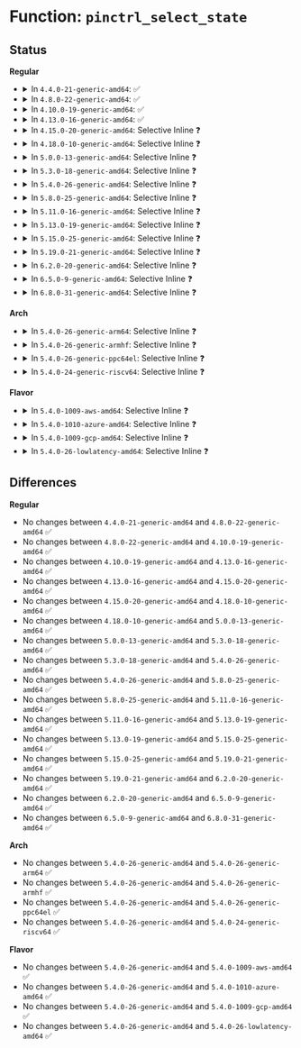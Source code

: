 # Function: <code>pinctrl_select_state</code>

## Status
<b>Regular</b>
<ul>
<li>
<details>
<summary>In <code>4.4.0-21-generic-amd64</code>: ✅</summary>

```c
int pinctrl_select_state(struct pinctrl * p, struct pinctrl_state * state)
```

```json
{
  "name": "pinctrl_select_state",
  "collision_type": "Unique Global",
  "inline_type": "No",
  "funcs": [
    {
      "addr": 18446744071583159584,
      "name": "pinctrl_select_state",
      "external": true,
      "loc": "drivers/pinctrl/core.c:986",
      "file": "drivers/pinctrl/core.c",
      "inline": "seen, unknown",
      "caller_inline": [],
      "caller_func": [
        "drivers/pinctrl/core.c:pinctrl_select_state",
        "drivers/pinctrl/core.c:pinctrl_force_sleep",
        "drivers/pinctrl/core.c:pinctrl_force_default",
        "drivers/pinctrl/core.c:pinctrl_pm_select_state",
        "drivers/pinctrl/core.c:pinctrl_register",
        "drivers/pinctrl/core.c:pinctrl_init_done",
        "drivers/base/pinctrl.c:pinctrl_bind_pins",
        "drivers/base/pinctrl.c:pinctrl_bind_pins"
      ]
    }
  ],
  "symbols": [
    {
      "addr": 18446744071583159584,
      "name": "pinctrl_select_state",
      "section": ".text",
      "bind": "STB_GLOBAL",
      "size": 344
    }
  ]
}
```
</details>
</li>
<li>
<details>
<summary>In <code>4.8.0-22-generic-amd64</code>: ✅</summary>

```c
int pinctrl_select_state(struct pinctrl * p, struct pinctrl_state * state)
```

```json
{
  "name": "pinctrl_select_state",
  "collision_type": "Unique Global",
  "inline_type": "No",
  "funcs": [
    {
      "addr": 18446744071583456240,
      "name": "pinctrl_select_state",
      "external": true,
      "loc": "drivers/pinctrl/core.c:999",
      "file": "drivers/pinctrl/core.c",
      "inline": "seen, unknown",
      "caller_inline": [],
      "caller_func": [
        "drivers/pinctrl/core.c:pinctrl_register",
        "drivers/pinctrl/core.c:pinctrl_pm_select_state",
        "drivers/pinctrl/core.c:pinctrl_init_done",
        "drivers/pinctrl/core.c:pinctrl_force_default",
        "drivers/pinctrl/core.c:pinctrl_force_sleep",
        "drivers/pinctrl/core.c:pinctrl_select_state",
        "drivers/base/pinctrl.c:pinctrl_bind_pins",
        "drivers/base/pinctrl.c:pinctrl_bind_pins"
      ]
    }
  ],
  "symbols": [
    {
      "addr": 18446744071583456240,
      "name": "pinctrl_select_state",
      "section": ".text",
      "bind": "STB_GLOBAL",
      "size": 320
    }
  ]
}
```
</details>
</li>
<li>
<details>
<summary>In <code>4.10.0-19-generic-amd64</code>: ✅</summary>

```c
int pinctrl_select_state(struct pinctrl * p, struct pinctrl_state * state)
```

```json
{
  "name": "pinctrl_select_state",
  "collision_type": "Unique Global",
  "inline_type": "No",
  "funcs": [
    {
      "addr": 18446744071583583984,
      "name": "pinctrl_select_state",
      "external": true,
      "loc": "drivers/pinctrl/core.c:999",
      "file": "drivers/pinctrl/core.c",
      "inline": "seen, unknown",
      "caller_inline": [],
      "caller_func": [
        "drivers/pinctrl/core.c:pinctrl_register",
        "drivers/pinctrl/core.c:pinctrl_pm_select_state",
        "drivers/pinctrl/core.c:pinctrl_init_done",
        "drivers/pinctrl/core.c:pinctrl_force_default",
        "drivers/pinctrl/core.c:pinctrl_force_sleep",
        "drivers/pinctrl/core.c:pinctrl_select_state",
        "drivers/base/pinctrl.c:pinctrl_bind_pins",
        "drivers/base/pinctrl.c:pinctrl_bind_pins"
      ]
    }
  ],
  "symbols": [
    {
      "addr": 18446744071583583984,
      "name": "pinctrl_select_state",
      "section": ".text",
      "bind": "STB_GLOBAL",
      "size": 320
    }
  ]
}
```
</details>
</li>
<li>
<details>
<summary>In <code>4.13.0-16-generic-amd64</code>: ✅</summary>

```c
int pinctrl_select_state(struct pinctrl * p, struct pinctrl_state * state)
```

```json
{
  "name": "pinctrl_select_state",
  "collision_type": "Unique Global",
  "inline_type": "No",
  "funcs": [
    {
      "addr": 18446744071583622848,
      "name": "pinctrl_select_state",
      "external": true,
      "loc": "drivers/pinctrl/core.c:1196",
      "file": "drivers/pinctrl/core.c",
      "inline": "seen, unknown",
      "caller_inline": [],
      "caller_func": [
        "drivers/pinctrl/core.c:pinctrl_pm_select_state",
        "drivers/pinctrl/core.c:pinctrl_init_done",
        "drivers/pinctrl/core.c:pinctrl_force_default",
        "drivers/pinctrl/core.c:pinctrl_force_sleep",
        "drivers/pinctrl/core.c:pinctrl_select_state",
        "drivers/base/pinctrl.c:pinctrl_bind_pins",
        "drivers/base/pinctrl.c:pinctrl_bind_pins"
      ]
    }
  ],
  "symbols": [
    {
      "addr": 18446744071583622848,
      "name": "pinctrl_select_state",
      "section": ".text",
      "bind": "STB_GLOBAL",
      "size": 311
    }
  ]
}
```
</details>
</li>
<li>
<details>
<summary>In <code>4.15.0-20-generic-amd64</code>: Selective Inline ❓</summary>

```c
int pinctrl_select_state(struct pinctrl * p, struct pinctrl_state * state)
```

```json
{
  "name": "pinctrl_select_state",
  "collision_type": "Unique Global",
  "inline_type": "Selective",
  "funcs": [
    {
      "addr": 18446744071583869290,
      "name": "pinctrl_select_state",
      "external": true,
      "loc": "drivers/pinctrl/core.c:1271",
      "file": "drivers/pinctrl/core.c",
      "inline": "not declared, inlined",
      "caller_inline": [
        "drivers/pinctrl/core.c:pinctrl_pm_select_state",
        "drivers/pinctrl/core.c:pinctrl_init_done"
      ],
      "caller_func": [
        "drivers/pinctrl/core.c:pinctrl_commit_state",
        "drivers/base/pinctrl.c:pinctrl_bind_pins",
        "drivers/base/pinctrl.c:pinctrl_bind_pins"
      ]
    }
  ],
  "symbols": [
    {
      "addr": 18446744071583869232,
      "name": "pinctrl_select_state",
      "section": ".text",
      "bind": "STB_GLOBAL",
      "size": 25
    }
  ]
}
```
</details>
</li>
<li>
<details>
<summary>In <code>4.18.0-10-generic-amd64</code>: Selective Inline ❓</summary>

```c
int pinctrl_select_state(struct pinctrl * p, struct pinctrl_state * state)
```

```json
{
  "name": "pinctrl_select_state",
  "collision_type": "Unique Global",
  "inline_type": "Selective",
  "funcs": [
    {
      "addr": 18446744071584069834,
      "name": "pinctrl_select_state",
      "external": true,
      "loc": "drivers/pinctrl/core.c:1271",
      "file": "drivers/pinctrl/core.c",
      "inline": "not declared, inlined",
      "caller_inline": [
        "drivers/pinctrl/core.c:pinctrl_pm_select_state",
        "drivers/pinctrl/core.c:pinctrl_init_done"
      ],
      "caller_func": [
        "drivers/pinctrl/core.c:pinctrl_commit_state",
        "drivers/base/pinctrl.c:pinctrl_bind_pins",
        "drivers/base/pinctrl.c:pinctrl_bind_pins"
      ]
    }
  ],
  "symbols": [
    {
      "addr": 18446744071584069776,
      "name": "pinctrl_select_state",
      "section": ".text",
      "bind": "STB_GLOBAL",
      "size": 25
    }
  ]
}
```
</details>
</li>
<li>
<details>
<summary>In <code>5.0.0-13-generic-amd64</code>: Selective Inline ❓</summary>

```c
int pinctrl_select_state(struct pinctrl * p, struct pinctrl_state * state)
```

```json
{
  "name": "pinctrl_select_state",
  "collision_type": "Unique Global",
  "inline_type": "Selective",
  "funcs": [
    {
      "addr": 18446744071584154522,
      "name": "pinctrl_select_state",
      "external": true,
      "loc": "drivers/pinctrl/core.c:1299",
      "file": "drivers/pinctrl/core.c",
      "inline": "not declared, inlined",
      "caller_inline": [
        "drivers/pinctrl/core.c:pinctrl_pm_select_state",
        "drivers/pinctrl/core.c:pinctrl_init_done"
      ],
      "caller_func": [
        "drivers/pinctrl/core.c:pinctrl_commit_state",
        "drivers/base/pinctrl.c:pinctrl_bind_pins",
        "drivers/base/pinctrl.c:pinctrl_bind_pins"
      ]
    }
  ],
  "symbols": [
    {
      "addr": 18446744071584154464,
      "name": "pinctrl_select_state",
      "section": ".text",
      "bind": "STB_GLOBAL",
      "size": 25
    }
  ]
}
```
</details>
</li>
<li>
<details>
<summary>In <code>5.3.0-18-generic-amd64</code>: Selective Inline ❓</summary>

```c
int pinctrl_select_state(struct pinctrl * p, struct pinctrl_state * state)
```

```json
{
  "name": "pinctrl_select_state",
  "collision_type": "Unique Global",
  "inline_type": "Selective",
  "funcs": [
    {
      "addr": 18446744071584350014,
      "name": "pinctrl_select_state",
      "external": true,
      "loc": "drivers/pinctrl/core.c:1288",
      "file": "drivers/pinctrl/core.c",
      "inline": "not declared, inlined",
      "caller_inline": [
        "drivers/pinctrl/core.c:pinctrl_enable",
        "drivers/pinctrl/core.c:pinctrl_pm_select_state",
        "drivers/pinctrl/core.c:pinctrl_init_done"
      ],
      "caller_func": [
        "drivers/pinctrl/core.c:pinctrl_commit_state",
        "drivers/base/pinctrl.c:pinctrl_bind_pins",
        "drivers/base/pinctrl.c:pinctrl_bind_pins"
      ]
    }
  ],
  "symbols": [
    {
      "addr": 18446744071584344608,
      "name": "pinctrl_select_state",
      "section": ".text",
      "bind": "STB_GLOBAL",
      "size": 25
    }
  ]
}
```
</details>
</li>
<li>
<details>
<summary>In <code>5.4.0-26-generic-amd64</code>: Selective Inline ❓</summary>

```c
int pinctrl_select_state(struct pinctrl * p, struct pinctrl_state * state)
```

```json
{
  "name": "pinctrl_select_state",
  "collision_type": "Unique Global",
  "inline_type": "Selective",
  "funcs": [
    {
      "addr": 18446744071584484850,
      "name": "pinctrl_select_state",
      "external": true,
      "loc": "drivers/pinctrl/core.c:1316",
      "file": "drivers/pinctrl/core.c",
      "inline": "not declared, inlined",
      "caller_inline": [
        "drivers/pinctrl/core.c:pinctrl_enable",
        "drivers/pinctrl/core.c:pinctrl_pm_select_state",
        "drivers/pinctrl/core.c:pinctrl_init_done"
      ],
      "caller_func": [
        "drivers/pinctrl/core.c:pinctrl_commit_state",
        "drivers/base/pinctrl.c:pinctrl_bind_pins",
        "drivers/base/pinctrl.c:pinctrl_bind_pins"
      ]
    }
  ],
  "symbols": [
    {
      "addr": 18446744071584479424,
      "name": "pinctrl_select_state",
      "section": ".text",
      "bind": "STB_GLOBAL",
      "size": 25
    }
  ]
}
```
</details>
</li>
<li>
<details>
<summary>In <code>5.8.0-25-generic-amd64</code>: Selective Inline ❓</summary>

```c
int pinctrl_select_state(struct pinctrl * p, struct pinctrl_state * state)
```

```json
{
  "name": "pinctrl_select_state",
  "collision_type": "Unique Global",
  "inline_type": "Selective",
  "funcs": [
    {
      "addr": 18446744071585150833,
      "name": "pinctrl_select_state",
      "external": true,
      "loc": "drivers/pinctrl/core.c:1317",
      "file": "drivers/pinctrl/core.c",
      "inline": "not declared, inlined",
      "caller_inline": [
        "drivers/pinctrl/core.c:pinctrl_claim_hogs",
        "drivers/pinctrl/core.c:pinctrl_pm_select_idle_state",
        "drivers/pinctrl/core.c:pinctrl_pm_select_sleep_state",
        "drivers/pinctrl/core.c:pinctrl_pm_select_default_state",
        "drivers/pinctrl/core.c:pinctrl_init_done"
      ],
      "caller_func": [
        "drivers/pinctrl/core.c:pinctrl_commit_state",
        "drivers/base/pinctrl.c:pinctrl_bind_pins",
        "drivers/base/pinctrl.c:pinctrl_bind_pins"
      ]
    }
  ],
  "symbols": [
    {
      "addr": 18446744071585143792,
      "name": "pinctrl_select_state",
      "section": ".text",
      "bind": "STB_GLOBAL",
      "size": 25
    }
  ]
}
```
</details>
</li>
<li>
<details>
<summary>In <code>5.11.0-16-generic-amd64</code>: Selective Inline ❓</summary>

```c
int pinctrl_select_state(struct pinctrl * p, struct pinctrl_state * state)
```

```json
{
  "name": "pinctrl_select_state",
  "collision_type": "Unique Global",
  "inline_type": "Selective",
  "funcs": [
    {
      "addr": 18446744071585302145,
      "name": "pinctrl_select_state",
      "external": true,
      "loc": "drivers/pinctrl/core.c:1318",
      "file": "drivers/pinctrl/core.c",
      "inline": "not declared, inlined",
      "caller_inline": [
        "drivers/pinctrl/core.c:pinctrl_claim_hogs",
        "drivers/pinctrl/core.c:pinctrl_pm_select_idle_state",
        "drivers/pinctrl/core.c:pinctrl_pm_select_sleep_state",
        "drivers/pinctrl/core.c:pinctrl_pm_select_default_state",
        "drivers/pinctrl/core.c:pinctrl_init_done"
      ],
      "caller_func": [
        "drivers/pinctrl/core.c:pinctrl_commit_state",
        "drivers/base/pinctrl.c:pinctrl_bind_pins",
        "drivers/base/pinctrl.c:pinctrl_bind_pins",
        "drivers/i2c/i2c-core-base.c:i2c_gpio_init_generic_recovery",
        "drivers/i2c/i2c-core-base.c:i2c_gpio_init_generic_recovery",
        "drivers/i2c/i2c-core-base.c:i2c_generic_scl_recovery",
        "drivers/i2c/i2c-core-base.c:i2c_generic_scl_recovery"
      ]
    }
  ],
  "symbols": [
    {
      "addr": 18446744071585294928,
      "name": "pinctrl_select_state",
      "section": ".text",
      "bind": "STB_GLOBAL",
      "size": 25
    }
  ]
}
```
</details>
</li>
<li>
<details>
<summary>In <code>5.13.0-19-generic-amd64</code>: Selective Inline ❓</summary>

```c
int pinctrl_select_state(struct pinctrl * p, struct pinctrl_state * state)
```

```json
{
  "name": "pinctrl_select_state",
  "collision_type": "Unique Global",
  "inline_type": "Selective",
  "funcs": [
    {
      "addr": 18446744071585186145,
      "name": "pinctrl_select_state",
      "external": true,
      "loc": "drivers/pinctrl/core.c:1341",
      "file": "drivers/pinctrl/core.c",
      "inline": "not declared, inlined",
      "caller_inline": [
        "drivers/pinctrl/core.c:pinctrl_claim_hogs",
        "drivers/pinctrl/core.c:pinctrl_pm_select_idle_state",
        "drivers/pinctrl/core.c:pinctrl_pm_select_sleep_state",
        "drivers/pinctrl/core.c:pinctrl_pm_select_default_state",
        "drivers/pinctrl/core.c:pinctrl_init_done"
      ],
      "caller_func": [
        "drivers/pinctrl/core.c:pinctrl_commit_state",
        "drivers/base/pinctrl.c:pinctrl_bind_pins",
        "drivers/base/pinctrl.c:pinctrl_bind_pins",
        "drivers/i2c/i2c-core-base.c:i2c_init_recovery",
        "drivers/i2c/i2c-core-base.c:i2c_init_recovery",
        "drivers/i2c/i2c-core-base.c:i2c_init_recovery",
        "drivers/i2c/i2c-core-base.c:i2c_generic_scl_recovery",
        "drivers/i2c/i2c-core-base.c:i2c_generic_scl_recovery"
      ]
    }
  ],
  "symbols": [
    {
      "addr": 18446744071585182512,
      "name": "pinctrl_select_state",
      "section": ".text",
      "bind": "STB_GLOBAL",
      "size": 25
    }
  ]
}
```
</details>
</li>
<li>
<details>
<summary>In <code>5.15.0-25-generic-amd64</code>: Selective Inline ❓</summary>

```c
int pinctrl_select_state(struct pinctrl * p, struct pinctrl_state * state)
```

```json
{
  "name": "pinctrl_select_state",
  "collision_type": "Unique Global",
  "inline_type": "Selective",
  "funcs": [
    {
      "addr": 18446744071585640033,
      "name": "pinctrl_select_state",
      "external": true,
      "loc": "drivers/pinctrl/core.c:1341",
      "file": "drivers/pinctrl/core.c",
      "inline": "not declared, inlined",
      "caller_inline": [
        "drivers/pinctrl/core.c:pinctrl_claim_hogs",
        "drivers/pinctrl/core.c:pinctrl_pm_select_idle_state",
        "drivers/pinctrl/core.c:pinctrl_pm_select_sleep_state",
        "drivers/pinctrl/core.c:pinctrl_pm_select_default_state",
        "drivers/pinctrl/core.c:pinctrl_init_done"
      ],
      "caller_func": [
        "drivers/pinctrl/core.c:pinctrl_commit_state",
        "drivers/base/pinctrl.c:pinctrl_bind_pins",
        "drivers/base/pinctrl.c:pinctrl_bind_pins",
        "drivers/i2c/i2c-core-base.c:i2c_init_recovery",
        "drivers/i2c/i2c-core-base.c:i2c_init_recovery",
        "drivers/i2c/i2c-core-base.c:i2c_init_recovery",
        "drivers/i2c/i2c-core-base.c:i2c_generic_scl_recovery",
        "drivers/i2c/i2c-core-base.c:i2c_generic_scl_recovery"
      ]
    }
  ],
  "symbols": [
    {
      "addr": 18446744071585637200,
      "name": "pinctrl_select_state",
      "section": ".text",
      "bind": "STB_GLOBAL",
      "size": 25
    }
  ]
}
```
</details>
</li>
<li>
<details>
<summary>In <code>5.19.0-21-generic-amd64</code>: Selective Inline ❓</summary>

```c
int pinctrl_select_state(struct pinctrl * p, struct pinctrl_state * state)
```

```json
{
  "name": "pinctrl_select_state",
  "collision_type": "Unique Global",
  "inline_type": "Selective",
  "funcs": [
    {
      "addr": 18446744071586800990,
      "name": "pinctrl_select_state",
      "external": true,
      "loc": "drivers/pinctrl/core.c:1341",
      "file": "drivers/pinctrl/core.c",
      "inline": "not declared, inlined",
      "caller_inline": [
        "drivers/pinctrl/core.c:pinctrl_claim_hogs",
        "drivers/pinctrl/core.c:pinctrl_pm_select_idle_state",
        "drivers/pinctrl/core.c:pinctrl_pm_select_sleep_state",
        "drivers/pinctrl/core.c:pinctrl_pm_select_default_state",
        "drivers/pinctrl/core.c:pinctrl_init_done"
      ],
      "caller_func": [
        "drivers/pinctrl/core.c:pinctrl_commit_state",
        "drivers/base/pinctrl.c:pinctrl_bind_pins",
        "drivers/base/pinctrl.c:pinctrl_bind_pins",
        "drivers/i2c/i2c-core-base.c:i2c_init_recovery",
        "drivers/i2c/i2c-core-base.c:i2c_init_recovery",
        "drivers/i2c/i2c-core-base.c:i2c_init_recovery",
        "drivers/i2c/i2c-core-base.c:i2c_generic_scl_recovery",
        "drivers/i2c/i2c-core-base.c:i2c_generic_scl_recovery"
      ]
    }
  ],
  "symbols": [
    {
      "addr": 18446744071586797792,
      "name": "pinctrl_select_state",
      "section": ".text",
      "bind": "STB_GLOBAL",
      "size": 41
    }
  ]
}
```
</details>
</li>
<li>
<details>
<summary>In <code>6.2.0-20-generic-amd64</code>: Selective Inline ❓</summary>

```c
int pinctrl_select_state(struct pinctrl * p, struct pinctrl_state * state)
```

```json
{
  "name": "pinctrl_select_state",
  "collision_type": "Unique Global",
  "inline_type": "Selective",
  "funcs": [
    {
      "addr": 18446744071587937442,
      "name": "pinctrl_select_state",
      "external": true,
      "loc": "drivers/pinctrl/core.c:1341",
      "file": "drivers/pinctrl/core.c",
      "inline": "not declared, inlined",
      "caller_inline": [
        "drivers/pinctrl/core.c:pinctrl_claim_hogs",
        "drivers/pinctrl/core.c:pinctrl_pm_select_idle_state",
        "drivers/pinctrl/core.c:pinctrl_pm_select_sleep_state",
        "drivers/pinctrl/core.c:pinctrl_pm_select_default_state",
        "drivers/pinctrl/core.c:pinctrl_init_done",
        "drivers/pinctrl/core.c:pinctrl_commit_state"
      ],
      "caller_func": [
        "drivers/base/pinctrl.c:pinctrl_bind_pins",
        "drivers/base/pinctrl.c:pinctrl_bind_pins",
        "drivers/i2c/i2c-core-base.c:i2c_init_recovery",
        "drivers/i2c/i2c-core-base.c:i2c_init_recovery",
        "drivers/i2c/i2c-core-base.c:i2c_init_recovery",
        "drivers/i2c/i2c-core-base.c:i2c_generic_scl_recovery",
        "drivers/i2c/i2c-core-base.c:i2c_generic_scl_recovery"
      ]
    }
  ],
  "symbols": [
    {
      "addr": 18446744071587934672,
      "name": "pinctrl_select_state",
      "section": ".text",
      "bind": "STB_GLOBAL",
      "size": 41
    }
  ]
}
```
</details>
</li>
<li>
<details>
<summary>In <code>6.5.0-9-generic-amd64</code>: Selective Inline ❓</summary>

```c
int pinctrl_select_state(struct pinctrl * p, struct pinctrl_state * state)
```

```json
{
  "name": "pinctrl_select_state",
  "collision_type": "Unique Global",
  "inline_type": "Selective",
  "funcs": [
    {
      "addr": 18446744071588211682,
      "name": "pinctrl_select_state",
      "external": true,
      "loc": "drivers/pinctrl/core.c:1345",
      "file": "drivers/pinctrl/core.c",
      "inline": "not declared, inlined",
      "caller_inline": [
        "drivers/pinctrl/core.c:pinctrl_claim_hogs",
        "drivers/pinctrl/core.c:pinctrl_pm_select_idle_state",
        "drivers/pinctrl/core.c:pinctrl_pm_select_sleep_state",
        "drivers/pinctrl/core.c:pinctrl_pm_select_default_state",
        "drivers/pinctrl/core.c:pinctrl_init_done",
        "drivers/pinctrl/core.c:pinctrl_commit_state"
      ],
      "caller_func": [
        "drivers/base/pinctrl.c:pinctrl_bind_pins",
        "drivers/base/pinctrl.c:pinctrl_bind_pins",
        "drivers/i2c/i2c-core-base.c:i2c_init_recovery",
        "drivers/i2c/i2c-core-base.c:i2c_init_recovery",
        "drivers/i2c/i2c-core-base.c:i2c_init_recovery",
        "drivers/i2c/i2c-core-base.c:i2c_generic_scl_recovery",
        "drivers/i2c/i2c-core-base.c:i2c_generic_scl_recovery"
      ]
    }
  ],
  "symbols": [
    {
      "addr": 18446744071588208848,
      "name": "pinctrl_select_state",
      "section": ".text",
      "bind": "STB_GLOBAL",
      "size": 41
    }
  ]
}
```
</details>
</li>
<li>
<details>
<summary>In <code>6.8.0-31-generic-amd64</code>: Selective Inline ❓</summary>

```c
int pinctrl_select_state(struct pinctrl * p, struct pinctrl_state * state)
```

```json
{
  "name": "pinctrl_select_state",
  "collision_type": "Unique Global",
  "inline_type": "Selective",
  "funcs": [
    {
      "addr": 18446744071588504482,
      "name": "pinctrl_select_state",
      "external": true,
      "loc": "drivers/pinctrl/core.c:1359",
      "file": "drivers/pinctrl/core.c",
      "inline": "not declared, inlined",
      "caller_inline": [
        "drivers/pinctrl/core.c:pinctrl_claim_hogs",
        "drivers/pinctrl/core.c:pinctrl_pm_select_idle_state",
        "drivers/pinctrl/core.c:pinctrl_pm_select_sleep_state",
        "drivers/pinctrl/core.c:pinctrl_pm_select_default_state",
        "drivers/pinctrl/core.c:pinctrl_init_done",
        "drivers/pinctrl/core.c:pinctrl_commit_state"
      ],
      "caller_func": [
        "drivers/base/pinctrl.c:pinctrl_bind_pins",
        "drivers/base/pinctrl.c:pinctrl_bind_pins",
        "drivers/i2c/i2c-core-base.c:i2c_init_recovery",
        "drivers/i2c/i2c-core-base.c:i2c_init_recovery",
        "drivers/i2c/i2c-core-base.c:i2c_init_recovery",
        "drivers/i2c/i2c-core-base.c:i2c_generic_scl_recovery",
        "drivers/i2c/i2c-core-base.c:i2c_generic_scl_recovery"
      ]
    }
  ],
  "symbols": [
    {
      "addr": 18446744071588501648,
      "name": "pinctrl_select_state",
      "section": ".text",
      "bind": "STB_GLOBAL",
      "size": 41
    }
  ]
}
```
</details>
</li>
</ul>
<b>Arch</b>
<ul>
<li>
<details>
<summary>In <code>5.4.0-26-generic-arm64</code>: Selective Inline ❓</summary>

```c
int pinctrl_select_state(struct pinctrl * p, struct pinctrl_state * state)
```

```json
{
  "name": "pinctrl_select_state",
  "collision_type": "Unique Global",
  "inline_type": "Selective",
  "funcs": [
    {
      "addr": 18446603336496503080,
      "name": "pinctrl_select_state",
      "external": true,
      "loc": "drivers/pinctrl/core.c:1316",
      "file": "drivers/pinctrl/core.c",
      "inline": "not declared, inlined",
      "caller_inline": [
        "drivers/pinctrl/core.c:pinctrl_enable",
        "drivers/pinctrl/core.c:pinctrl_pm_select_state",
        "drivers/pinctrl/core.c:pinctrl_init_done"
      ],
      "caller_func": [
        "drivers/pinctrl/core.c:pinctrl_commit_state",
        "drivers/pinctrl/sprd/pinctrl-sprd.c:sprd_pinctrl_shutdown",
        "drivers/base/pinctrl.c:pinctrl_bind_pins",
        "drivers/base/pinctrl.c:pinctrl_bind_pins",
        "drivers/mmc/host/mmci.c:mmci_set_ios",
        "drivers/mmc/host/mmci.c:mmci_set_ios"
      ]
    }
  ],
  "symbols": [
    {
      "addr": 18446603336496496264,
      "name": "pinctrl_select_state",
      "section": ".text",
      "bind": "STB_GLOBAL",
      "size": 80
    }
  ]
}
```
</details>
</li>
<li>
<details>
<summary>In <code>5.4.0-26-generic-armhf</code>: Selective Inline ❓</summary>

```c
int pinctrl_select_state(struct pinctrl * p, struct pinctrl_state * state)
```

```json
{
  "name": "pinctrl_select_state",
  "collision_type": "Unique Global",
  "inline_type": "Selective",
  "funcs": [
    {
      "addr": 3229809024,
      "name": "pinctrl_select_state",
      "external": true,
      "loc": "drivers/pinctrl/core.c:1316",
      "file": "drivers/pinctrl/core.c",
      "inline": "not declared, inlined",
      "caller_inline": [
        "drivers/pinctrl/core.c:pinctrl_enable",
        "drivers/pinctrl/core.c:pinctrl_pm_select_state",
        "drivers/pinctrl/core.c:pinctrl_init_done"
      ],
      "caller_func": [
        "drivers/pinctrl/core.c:pinctrl_commit_state",
        "drivers/base/pinctrl.c:pinctrl_bind_pins",
        "drivers/base/pinctrl.c:pinctrl_bind_pins",
        "drivers/i2c/busses/i2c-imx.c:i2c_imx_unprepare_recovery",
        "drivers/i2c/busses/i2c-imx.c:i2c_imx_prepare_recovery",
        "drivers/i2c/busses/i2c-s3c2410.c:s3c24xx_i2c_probe",
        "drivers/mmc/host/mmci.c:mmci_set_ios",
        "drivers/mmc/host/sdhci-esdhc-imx.c:esdhc_set_uhs_signaling",
        "drivers/mmc/host/sdhci-esdhc-imx.c:esdhc_set_uhs_signaling",
        "sound/soc/soc-dapm.c:dapm_pinctrl_event",
        "sound/soc/soc-ac97.c:snd_soc_ac97_reset",
        "sound/soc/soc-ac97.c:snd_soc_ac97_reset",
        "sound/soc/soc-ac97.c:snd_soc_ac97_warm_reset",
        "sound/soc/soc-ac97.c:snd_soc_ac97_warm_reset"
      ]
    }
  ],
  "symbols": [
    {
      "addr": 3229802844,
      "name": "pinctrl_select_state",
      "section": ".text",
      "bind": "STB_GLOBAL",
      "size": 48
    }
  ]
}
```
</details>
</li>
<li>
<details>
<summary>In <code>5.4.0-26-generic-ppc64el</code>: Selective Inline ❓</summary>

```c
int pinctrl_select_state(struct pinctrl * p, struct pinctrl_state * state)
```

```json
{
  "name": "pinctrl_select_state",
  "collision_type": "Unique Global",
  "inline_type": "Selective",
  "funcs": [
    {
      "addr": 13835058055290714536,
      "name": "pinctrl_select_state",
      "external": true,
      "loc": "drivers/pinctrl/core.c:1316",
      "file": "drivers/pinctrl/core.c",
      "inline": "not declared, inlined",
      "caller_inline": [
        "drivers/pinctrl/core.c:pinctrl_enable",
        "drivers/pinctrl/core.c:pinctrl_pm_select_state",
        "drivers/pinctrl/core.c:pinctrl_init_done"
      ],
      "caller_func": [
        "drivers/pinctrl/core.c:pinctrl_commit_state",
        "drivers/base/pinctrl.c:pinctrl_bind_pins",
        "drivers/base/pinctrl.c:pinctrl_bind_pins"
      ]
    }
  ],
  "symbols": [
    {
      "addr": 13835058055290702672,
      "name": "pinctrl_select_state",
      "section": ".text",
      "bind": "STB_GLOBAL",
      "size": 40
    }
  ]
}
```
</details>
</li>
<li>
<details>
<summary>In <code>5.4.0-24-generic-riscv64</code>: Selective Inline ❓</summary>

```c
int pinctrl_select_state(struct pinctrl * p, struct pinctrl_state * state)
```

```json
{
  "name": "pinctrl_select_state",
  "collision_type": "Unique Global",
  "inline_type": "Selective",
  "funcs": [
    {
      "addr": 18446743936275421902,
      "name": "pinctrl_select_state",
      "external": true,
      "loc": "drivers/pinctrl/core.c:1316",
      "file": "drivers/pinctrl/core.c",
      "inline": "not declared, inlined",
      "caller_inline": [
        "drivers/pinctrl/core.c:pinctrl_enable",
        "drivers/pinctrl/core.c:pinctrl_pm_select_state",
        "drivers/pinctrl/core.c:pinctrl_init_done"
      ],
      "caller_func": [
        "drivers/pinctrl/core.c:pinctrl_commit_state",
        "drivers/base/pinctrl.c:pinctrl_bind_pins",
        "drivers/base/pinctrl.c:pinctrl_bind_pins"
      ]
    }
  ],
  "symbols": [
    {
      "addr": 18446743936275415690,
      "name": "pinctrl_select_state",
      "section": ".text",
      "bind": "STB_GLOBAL",
      "size": 58
    }
  ]
}
```
</details>
</li>
</ul>
<b>Flavor</b>
<ul>
<li>
<details>
<summary>In <code>5.4.0-1009-aws-amd64</code>: Selective Inline ❓</summary>

```c
int pinctrl_select_state(struct pinctrl * p, struct pinctrl_state * state)
```

```json
{
  "name": "pinctrl_select_state",
  "collision_type": "Unique Global",
  "inline_type": "Selective",
  "funcs": [
    {
      "addr": 18446744071584453602,
      "name": "pinctrl_select_state",
      "external": true,
      "loc": "drivers/pinctrl/core.c:1316",
      "file": "drivers/pinctrl/core.c",
      "inline": "not declared, inlined",
      "caller_inline": [
        "drivers/pinctrl/core.c:pinctrl_enable",
        "drivers/pinctrl/core.c:pinctrl_pm_select_state",
        "drivers/pinctrl/core.c:pinctrl_init_done"
      ],
      "caller_func": [
        "drivers/pinctrl/core.c:pinctrl_commit_state",
        "drivers/base/pinctrl.c:pinctrl_bind_pins",
        "drivers/base/pinctrl.c:pinctrl_bind_pins"
      ]
    }
  ],
  "symbols": [
    {
      "addr": 18446744071584448176,
      "name": "pinctrl_select_state",
      "section": ".text",
      "bind": "STB_GLOBAL",
      "size": 25
    }
  ]
}
```
</details>
</li>
<li>
<details>
<summary>In <code>5.4.0-1010-azure-amd64</code>: Selective Inline ❓</summary>

```c
int pinctrl_select_state(struct pinctrl * p, struct pinctrl_state * state)
```

```json
{
  "name": "pinctrl_select_state",
  "collision_type": "Unique Global",
  "inline_type": "Selective",
  "funcs": [
    {
      "addr": 18446744071584389282,
      "name": "pinctrl_select_state",
      "external": true,
      "loc": "drivers/pinctrl/core.c:1316",
      "file": "drivers/pinctrl/core.c",
      "inline": "not declared, inlined",
      "caller_inline": [
        "drivers/pinctrl/core.c:pinctrl_enable",
        "drivers/pinctrl/core.c:pinctrl_pm_select_state",
        "drivers/pinctrl/core.c:pinctrl_init_done"
      ],
      "caller_func": [
        "drivers/pinctrl/core.c:pinctrl_commit_state",
        "drivers/base/pinctrl.c:pinctrl_bind_pins",
        "drivers/base/pinctrl.c:pinctrl_bind_pins"
      ]
    }
  ],
  "symbols": [
    {
      "addr": 18446744071584383856,
      "name": "pinctrl_select_state",
      "section": ".text",
      "bind": "STB_GLOBAL",
      "size": 25
    }
  ]
}
```
</details>
</li>
<li>
<details>
<summary>In <code>5.4.0-1009-gcp-amd64</code>: Selective Inline ❓</summary>

```c
int pinctrl_select_state(struct pinctrl * p, struct pinctrl_state * state)
```

```json
{
  "name": "pinctrl_select_state",
  "collision_type": "Unique Global",
  "inline_type": "Selective",
  "funcs": [
    {
      "addr": 18446744071584436514,
      "name": "pinctrl_select_state",
      "external": true,
      "loc": "drivers/pinctrl/core.c:1316",
      "file": "drivers/pinctrl/core.c",
      "inline": "not declared, inlined",
      "caller_inline": [
        "drivers/pinctrl/core.c:pinctrl_enable",
        "drivers/pinctrl/core.c:pinctrl_pm_select_state",
        "drivers/pinctrl/core.c:pinctrl_init_done"
      ],
      "caller_func": [
        "drivers/pinctrl/core.c:pinctrl_commit_state",
        "drivers/base/pinctrl.c:pinctrl_bind_pins",
        "drivers/base/pinctrl.c:pinctrl_bind_pins"
      ]
    }
  ],
  "symbols": [
    {
      "addr": 18446744071584431088,
      "name": "pinctrl_select_state",
      "section": ".text",
      "bind": "STB_GLOBAL",
      "size": 25
    }
  ]
}
```
</details>
</li>
<li>
<details>
<summary>In <code>5.4.0-26-lowlatency-amd64</code>: Selective Inline ❓</summary>

```c
int pinctrl_select_state(struct pinctrl * p, struct pinctrl_state * state)
```

```json
{
  "name": "pinctrl_select_state",
  "collision_type": "Unique Global",
  "inline_type": "Selective",
  "funcs": [
    {
      "addr": 18446744071584542642,
      "name": "pinctrl_select_state",
      "external": true,
      "loc": "drivers/pinctrl/core.c:1316",
      "file": "drivers/pinctrl/core.c",
      "inline": "not declared, inlined",
      "caller_inline": [
        "drivers/pinctrl/core.c:pinctrl_enable",
        "drivers/pinctrl/core.c:pinctrl_pm_select_state",
        "drivers/pinctrl/core.c:pinctrl_init_done"
      ],
      "caller_func": [
        "drivers/pinctrl/core.c:pinctrl_commit_state",
        "drivers/base/pinctrl.c:pinctrl_bind_pins",
        "drivers/base/pinctrl.c:pinctrl_bind_pins"
      ]
    }
  ],
  "symbols": [
    {
      "addr": 18446744071584537216,
      "name": "pinctrl_select_state",
      "section": ".text",
      "bind": "STB_GLOBAL",
      "size": 25
    }
  ]
}
```
</details>
</li>
</ul>

## Differences
<b>Regular</b>
<ul>
<li>
No changes between <code>4.4.0-21-generic-amd64</code> and <code>4.8.0-22-generic-amd64</code> ✅
</li>
<li>
No changes between <code>4.8.0-22-generic-amd64</code> and <code>4.10.0-19-generic-amd64</code> ✅
</li>
<li>
No changes between <code>4.10.0-19-generic-amd64</code> and <code>4.13.0-16-generic-amd64</code> ✅
</li>
<li>
No changes between <code>4.13.0-16-generic-amd64</code> and <code>4.15.0-20-generic-amd64</code> ✅
</li>
<li>
No changes between <code>4.15.0-20-generic-amd64</code> and <code>4.18.0-10-generic-amd64</code> ✅
</li>
<li>
No changes between <code>4.18.0-10-generic-amd64</code> and <code>5.0.0-13-generic-amd64</code> ✅
</li>
<li>
No changes between <code>5.0.0-13-generic-amd64</code> and <code>5.3.0-18-generic-amd64</code> ✅
</li>
<li>
No changes between <code>5.3.0-18-generic-amd64</code> and <code>5.4.0-26-generic-amd64</code> ✅
</li>
<li>
No changes between <code>5.4.0-26-generic-amd64</code> and <code>5.8.0-25-generic-amd64</code> ✅
</li>
<li>
No changes between <code>5.8.0-25-generic-amd64</code> and <code>5.11.0-16-generic-amd64</code> ✅
</li>
<li>
No changes between <code>5.11.0-16-generic-amd64</code> and <code>5.13.0-19-generic-amd64</code> ✅
</li>
<li>
No changes between <code>5.13.0-19-generic-amd64</code> and <code>5.15.0-25-generic-amd64</code> ✅
</li>
<li>
No changes between <code>5.15.0-25-generic-amd64</code> and <code>5.19.0-21-generic-amd64</code> ✅
</li>
<li>
No changes between <code>5.19.0-21-generic-amd64</code> and <code>6.2.0-20-generic-amd64</code> ✅
</li>
<li>
No changes between <code>6.2.0-20-generic-amd64</code> and <code>6.5.0-9-generic-amd64</code> ✅
</li>
<li>
No changes between <code>6.5.0-9-generic-amd64</code> and <code>6.8.0-31-generic-amd64</code> ✅
</li>
</ul>
<b>Arch</b>
<ul>
<li>
No changes between <code>5.4.0-26-generic-amd64</code> and <code>5.4.0-26-generic-arm64</code> ✅
</li>
<li>
No changes between <code>5.4.0-26-generic-amd64</code> and <code>5.4.0-26-generic-armhf</code> ✅
</li>
<li>
No changes between <code>5.4.0-26-generic-amd64</code> and <code>5.4.0-26-generic-ppc64el</code> ✅
</li>
<li>
No changes between <code>5.4.0-26-generic-amd64</code> and <code>5.4.0-24-generic-riscv64</code> ✅
</li>
</ul>
<b>Flavor</b>
<ul>
<li>
No changes between <code>5.4.0-26-generic-amd64</code> and <code>5.4.0-1009-aws-amd64</code> ✅
</li>
<li>
No changes between <code>5.4.0-26-generic-amd64</code> and <code>5.4.0-1010-azure-amd64</code> ✅
</li>
<li>
No changes between <code>5.4.0-26-generic-amd64</code> and <code>5.4.0-1009-gcp-amd64</code> ✅
</li>
<li>
No changes between <code>5.4.0-26-generic-amd64</code> and <code>5.4.0-26-lowlatency-amd64</code> ✅
</li>
</ul>

